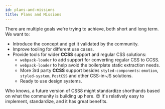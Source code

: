 ```yaml
---
id: plans-and-missions
title: Plans and Missions
---
```


There are multiple goals we're trying to achieve, both short and long
term. We want to:

-   Introduce the concept and get it validated by the community.
-   Improve tooling for different use cases.
-   Provide tools for wider **CCSS** support and regular CSS solutions:
    -   `webpack-loader` to add support for converting regular CSS to CCSS.
    -   `webpack-loader` to help avoid the boilerplate static extraction needs.
    -   More 3rd party **CCSS** support besides `styled-components`: `emotion`, `styled-system`, `PostCSS`
        and other CSS-in-JS solutions.
    -   Ready to use design systems.

Who knows, a future version of CSS8 might standardize shorthands based on
what the community is building up here. 😉 It's relatively easy to implement,
standardize, and it has great benefits.
